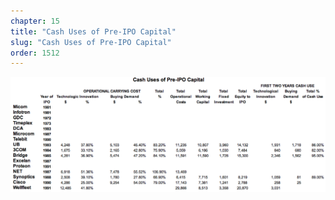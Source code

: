 ```yaml
---
chapter: 15
title: "Cash Uses of Pre-IPO Capital"
slug: "Cash Uses of Pre-IPO Capital"
order: 1512
---
```


![Cash Uses of Pre-IPO Capital](/assets/img/a.12.png)